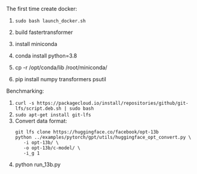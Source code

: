 The first time create docker:

1. `sudo bash launch_docker.sh`

2. build fastertransformer

3. install miniconda

4. conda install python=3.8

5. cp -r /opt/conda/lib /root/miniconda/

6. pip install numpy transformers psutil

Benchmarking:

1. ```curl -s https://packagecloud.io/install/repositories/github/git-lfs/script.deb.sh | sudo bash```
2. ```sudo apt-get install git-lfs```
3. Convert data format:
   ```
   git lfs clone https://huggingface.co/facebook/opt-13b
   python ../examples/pytorch/gpt/utils/huggingface_opt_convert.py \
      -i opt-13b/ \
      -o opt-13b/c-model/ \
      -i_g 1
   ```
4. python run_13b.py
